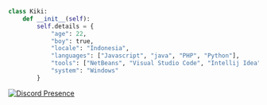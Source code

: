 ```py
class Kiki:
    def __init__(self):
        self.details = {
            "age": 22,
            "boy": true,
            "locale": "Indonesia",
            "languages": ["Javascript", "java", "PHP", "Python"],
            "tools": ["NetBeans", "Visual Studio Code", "Intellij Idea", "Android Studio", "Processing 4"],
            "system": "Windows"
        }
```
 [![Discord Presence](https://lanyard.cnrad.dev/api/867236993683816458)](https://discord.com/users/867236993683816458) 
